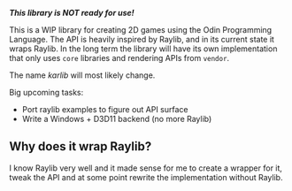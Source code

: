 ___This library is NOT ready for use!___

This is a WIP library for creating 2D games using the Odin Programming Language. The API is heavily inspired by Raylib, and in its current state it wraps Raylib. In the long term the library will have its own implementation that only uses `core` libraries and rendering APIs from `vendor`.

The name _karlib_ will most likely change.

Big upcoming tasks:
* Port raylib examples to figure out API surface
* Write a Windows + D3D11 backend (no more Raylib)

## Why does it wrap Raylib?

I know Raylib very well and it made sense for me to create a wrapper for it, tweak the API and at some point rewrite the implementation without Raylib.
